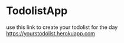 # TodolistApp

use this link to create your todolist for the day  https://yourstodolist.herokuapp.com 
